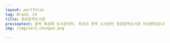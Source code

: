 ```yaml
---
layout: portfolio
tag: Brand, CX
title: 청운문학도서관
previewtext: 문학 특성화 도서관이자, 최초의 한옥 도서관인 청운문학도서관 리브랜딩입니다. 서울이라는 현대적 공간에 위치한 한옥 도서관이라는 특징에 집중하였으며, 문학 특성화 도서관으로서 활용할 수 있는 다양한 어플리케이션을 제작했습니다.
img: /img/ver2_chungun.png

---
```


<div class="img_row">
	<img class="col three" src="{{ site.baseurl }}/img/chungun2/01.jpg" alt="" title="chungun01"/>
</div>



<div class="img_row">
	<img class="col three" src="{{ site.baseurl }}/img/chungun2/02.jpg" alt="" title="chungun02"/>
</div>



<div class="img_row">
	<img class="col three" src="{{ site.baseurl }}/img/chungun2/03.jpg" alt="" title="chungun03"/>
</div>




